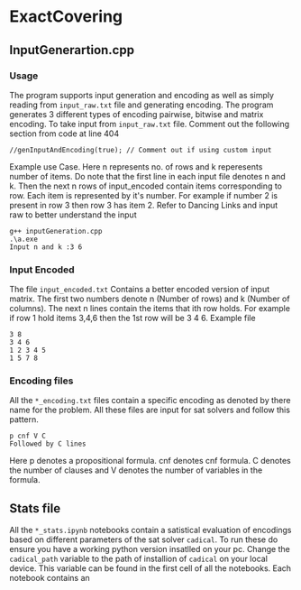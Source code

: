 # ExactCovering


## InputGenerartion.cpp

### Usage
The program supports input generation and encoding as well as simply reading from `input_raw.txt` file and generating encoding.
The program generates 3 different types of encoding pairwise, bitwise and matrix encoding.
To take input from  `input_raw.txt` file. Comment out the following section from code at line 404
```
//genInputAndEncoding(true); // Comment out if using custom input
```


Example use Case. Here n represents no. of rows and k reperesents number of items. Do note that the first line in each input file denotes n and k. Then the next n rows of input_encoded contain items corresponding to row. Each item is represented by it's number. For example if number 2 is present in row 3 then row 3 has item 2. Refer to Dancing Links and input raw to better understand the input
```
g++ inputGeneration.cpp
.\a.exe
Input n and k :3 6
```

### Input Encoded
The file `input_encoded.txt` Contains a better encoded version of input matrix. The first two numbers denote n (Number of rows) and k (Number of columns). The next n lines contain the items that ith row holds. For example if row 1 hold items 3,4,6 then the 1st row will be 3 4 6.
Example file
```
3 8
3 4 6
1 2 3 4 5
1 5 7 8
```

### Encoding files
All the `*_encoding.txt` files contain a specific encoding as denoted by there name for the problem. All these files are input for sat solvers and follow this pattern.
```
p cnf V C
Followed by C lines
```

Here p denotes a propositional formula. cnf denotes cnf formula. C denotes the number of clauses and V denotes the number of variables in the formula.

## Stats file
All the `*_stats.ipynb` notebooks contain a satistical evaluation of encodings based on different parameters of the sat solver `cadical`. To run these do ensure you have a working python version insatlled on your pc. 
Change the `cadical_path` variable to the path of installion of `cadical` on your local device. This variable can be found in the first cell of all the notebooks. Each notebook contains an 